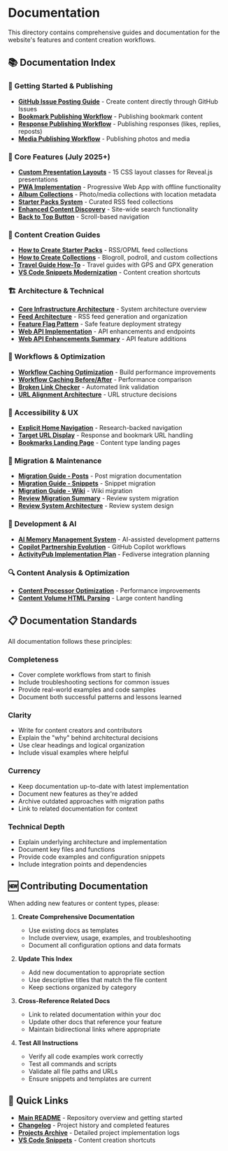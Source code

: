 # Documentation

This directory contains comprehensive guides and documentation for the website's features and content creation workflows.

## 📚 Documentation Index

### 🚀 Getting Started & Publishing

- **[GitHub Issue Posting Guide](github-issue-posting-guide.md)** - Create content directly through GitHub Issues
- **[Bookmark Publishing Workflow](bookmark-publishing-workflow.md)** - Publishing bookmark content
- **[Response Publishing Workflow](response-publishing-workflow.md)** - Publishing responses (likes, replies, reposts)
- **[Media Publishing Workflow](media-publishing-workflow.md)** - Publishing photos and media

### 🎯 Core Features (July 2025+)

- **[Custom Presentation Layouts](custom-presentation-layouts.md)** - 15 CSS layout classes for Reveal.js presentations
- **[PWA Implementation](PWA_IMPLEMENTATION.md)** - Progressive Web App with offline functionality
- **[Album Collections](ALBUM_COLLECTIONS.md)** - Photo/media collections with location metadata
- **[Starter Packs System](starter-packs-system.md)** - Curated RSS feed collections
- **[Enhanced Content Discovery](enhanced-content-discovery-implementation.md)** - Site-wide search functionality
- **[Back to Top Button](back-to-top-button-implementation.md)** - Scroll-based navigation

### 📖 Content Creation Guides

- **[How to Create Starter Packs](how-to-create-starter-packs.md)** - RSS/OPML feed collections
- **[How to Create Collections](how-to-create-collections.md)** - Blogroll, podroll, and custom collections
- **[Travel Guide How-To](travel-guide-howto.md)** - Travel guides with GPS and GPX generation
- **[VS Code Snippets Modernization](vs-code-snippets-modernization.md)** - Content creation shortcuts

### 🏗️ Architecture & Technical

- **[Core Infrastructure Architecture](core-infrastructure-architecture.md)** - System architecture overview
- **[Feed Architecture](feed-architecture.md)** - RSS feed generation and organization
- **[Feature Flag Pattern](feature-flag-pattern.md)** - Safe feature deployment strategy
- **[Web API Implementation](WEB_API_IMPLEMENTATION_REPORT.md)** - API enhancements and endpoints
- **[Web API Enhancements Summary](WEB_API_ENHANCEMENTS_SUMMARY.md)** - API feature additions

### 🔧 Workflows & Optimization

- **[Workflow Caching Optimization](workflow-caching-optimization.md)** - Build performance improvements
- **[Workflow Caching Before/After](workflow-caching-before-after.md)** - Performance comparison
- **[Broken Link Checker](broken-link-checker.md)** - Automated link validation
- **[URL Alignment Architecture](url-alignment-architecture-decisions.md)** - URL structure decisions

### 📱 Accessibility & UX

- **[Explicit Home Navigation](explicit-home-navigation-implementation.md)** - Research-backed navigation
- **[Target URL Display](target-url-display-implementation.md)** - Response and bookmark URL handling
- **[Bookmarks Landing Page](bookmarks-landing-page-implementation.md)** - Content type landing pages

### 🔄 Migration & Maintenance

- **[Migration Guide - Posts](migration-guide-posts.md)** - Post migration documentation
- **[Migration Guide - Snippets](migration-guide-snippets.md)** - Snippet migration
- **[Migration Guide - Wiki](migration-guide-wiki.md)** - Wiki migration
- **[Review Migration Summary](review-migration-summary.md)** - Review system migration
- **[Review System Architecture](review-system-architecture-recommendation.md)** - Review system design

### 🤖 Development & AI

- **[AI Memory Management System](ai-memory-management-system.md)** - AI-assisted development patterns
- **[Copilot Partnership Evolution](copilot-partnership-evolution-autonomy.md)** - GitHub Copilot workflows
- **[ActivityPub Implementation Plan](activitypub-implementation-plan.md)** - Fediverse integration planning

### 🔍 Content Analysis & Optimization

- **[Content Processor Optimization](content-processor-optimization-summary.md)** - Performance improvements
- **[Content Volume HTML Parsing](content-volume-html-parsing-discovery.md)** - Large content handling

## 📋 Documentation Standards

All documentation follows these principles:

### Completeness
- Cover complete workflows from start to finish
- Include troubleshooting sections for common issues
- Provide real-world examples and code samples
- Document both successful patterns and lessons learned

### Clarity
- Write for content creators and contributors
- Explain the "why" behind architectural decisions
- Use clear headings and logical organization
- Include visual examples where helpful

### Currency
- Keep documentation up-to-date with latest implementation
- Document new features as they're added
- Archive outdated approaches with migration paths
- Link to related documentation for context

### Technical Depth
- Explain underlying architecture and implementation
- Document key files and functions
- Provide code examples and configuration snippets
- Include integration points and dependencies

## 🆕 Contributing Documentation

When adding new features or content types, please:

1. **Create Comprehensive Documentation**
   - Use existing docs as templates
   - Include overview, usage, examples, and troubleshooting
   - Document all configuration options and data formats

2. **Update This Index**
   - Add new documentation to appropriate section
   - Use descriptive titles that match the file content
   - Keep sections organized by category

3. **Cross-Reference Related Docs**
   - Link to related documentation within your doc
   - Update other docs that reference your feature
   - Maintain bidirectional links where appropriate

4. **Test All Instructions**
   - Verify all code examples work correctly
   - Test all commands and scripts
   - Validate all file paths and URLs
   - Ensure snippets and templates are current

## 🔗 Quick Links

- **[Main README](../README.md)** - Repository overview and getting started
- **[Changelog](../changelog.md)** - Project history and completed features
- **[Projects Archive](../projects/archive/)** - Detailed project implementation logs
- **[VS Code Snippets](../.vscode/)** - Content creation shortcuts